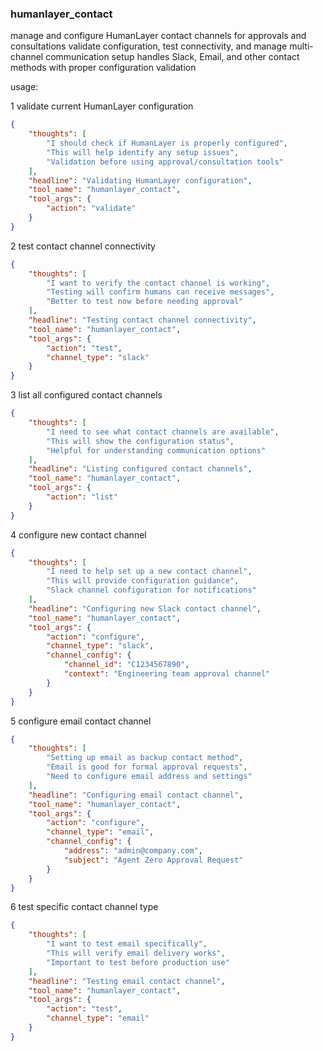 ### humanlayer_contact

manage and configure HumanLayer contact channels for approvals and consultations
validate configuration, test connectivity, and manage multi-channel communication setup
handles Slack, Email, and other contact methods with proper configuration validation

usage:

1 validate current HumanLayer configuration

~~~json
{
    "thoughts": [
        "I should check if HumanLayer is properly configured",
        "This will help identify any setup issues",
        "Validation before using approval/consultation tools"
    ],
    "headline": "Validating HumanLayer configuration",
    "tool_name": "humanlayer_contact",
    "tool_args": {
        "action": "validate"
    }
}
~~~

2 test contact channel connectivity

~~~json
{
    "thoughts": [
        "I want to verify the contact channel is working",
        "Testing will confirm humans can receive messages",
        "Better to test now before needing approval"
    ],
    "headline": "Testing contact channel connectivity",
    "tool_name": "humanlayer_contact",
    "tool_args": {
        "action": "test",
        "channel_type": "slack"
    }
}
~~~

3 list all configured contact channels

~~~json
{
    "thoughts": [
        "I need to see what contact channels are available",
        "This will show the configuration status",
        "Helpful for understanding communication options"
    ],
    "headline": "Listing configured contact channels",
    "tool_name": "humanlayer_contact",
    "tool_args": {
        "action": "list"
    }
}
~~~

4 configure new contact channel

~~~json
{
    "thoughts": [
        "I need to help set up a new contact channel",
        "This will provide configuration guidance",
        "Slack channel configuration for notifications"
    ],
    "headline": "Configuring new Slack contact channel",
    "tool_name": "humanlayer_contact",
    "tool_args": {
        "action": "configure",
        "channel_type": "slack",
        "channel_config": {
            "channel_id": "C1234567890",
            "context": "Engineering team approval channel"
        }
    }
}
~~~

5 configure email contact channel

~~~json
{
    "thoughts": [
        "Setting up email as backup contact method",
        "Email is good for formal approval requests",
        "Need to configure email address and settings"
    ],
    "headline": "Configuring email contact channel",
    "tool_name": "humanlayer_contact",
    "tool_args": {
        "action": "configure",
        "channel_type": "email",
        "channel_config": {
            "address": "admin@company.com",
            "subject": "Agent Zero Approval Request"
        }
    }
}
~~~

6 test specific contact channel type

~~~json
{
    "thoughts": [
        "I want to test email specifically",
        "This will verify email delivery works",
        "Important to test before production use"
    ],
    "headline": "Testing email contact channel",
    "tool_name": "humanlayer_contact",
    "tool_args": {
        "action": "test",
        "channel_type": "email"
    }
}
~~~